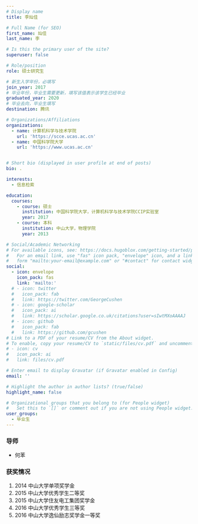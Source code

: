 ```yaml
---
# Display name
title: 李灿佳

# Full Name (for SEO)
first_name: 灿佳
last_name: 李

# Is this the primary user of the site?
superuser: false

# Role/position
role: 硕士研究生 

# 新生入学年份，必填写
join_year: 2017
# 毕业年份，毕业生需要更新，填写该值表示该学生已经毕业
graduated_year: 2020
# 毕业去向，毕业生填写
destination: 腾讯

# Organizations/Affiliations
organizations:
  - name: 计算机科学与技术学院
    url: 'https://scce.ucas.ac.cn'  
  - name: 中国科学院大学
    url: 'https://www.ucas.ac.cn'


# Short bio (displayed in user profile at end of posts)
bio: .

interests:
  - 信息检索

education:
  courses:
    - course: 硕士
      institution: 中国科学院大学，计算机科学与技术学院CCIP实验室
      year: 2017
    - course: 本科
      institution: 中山大学，物理学院
      year: 2013

# Social/Academic Networking
# For available icons, see: https://docs.hugoblox.com/getting-started/page-builder/#icons
#   For an email link, use "fas" icon pack, "envelope" icon, and a link in the
#   form "mailto:your-email@example.com" or "#contact" for contact widget.
social:
  - icon: envelope
    icon_pack: fas
    link: 'mailto:'
  # - icon: twitter
  #   icon_pack: fab
  #   link: https://twitter.com/GeorgeCushen
  # - icon: google-scholar
  #   icon_pack: ai
  #   link: https://scholar.google.co.uk/citations?user=sIwtMXoAAAAJ
  # - icon: github
  #   icon_pack: fab
  #   link: https://github.com/gcushen
# Link to a PDF of your resume/CV from the About widget.
# To enable, copy your resume/CV to `static/files/cv.pdf` and uncomment the lines below.
# - icon: cv
#   icon_pack: ai
#   link: files/cv.pdf

# Enter email to display Gravatar (if Gravatar enabled in Config)
email: ''

# Highlight the author in author lists? (true/false)
highlight_name: false

# Organizational groups that you belong to (for People widget)
#   Set this to `[]` or comment out if you are not using People widget.
user_groups:
  - 毕业生
---
```

### **导师** 
 - 何苯



### **获奖情况**
1. 2014 中山大学单项奖学金
2. 2015 中山大学优秀学生二等奖
3. 2015 中山大学住友电工集团奖学金
4. 2016 中山大学优秀学生三等奖
5. 2016 中山大学逸仙励志奖学金一等奖